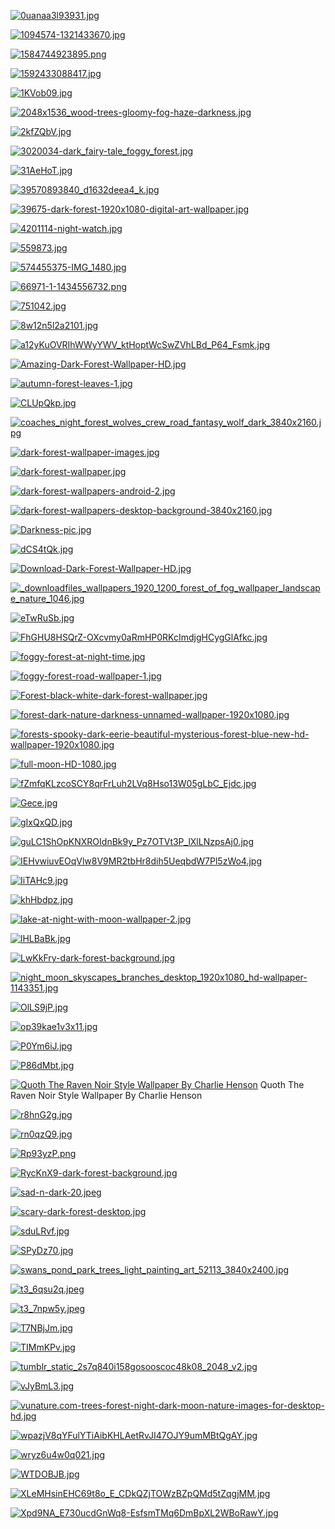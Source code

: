 [![0uanaa3l93931.jpg](0uanaa3l93931.jpg "0uanaa3l93931.jpg")](0uanaa3l93931.jpg)

[![1094574-1321433670.jpg](1094574-1321433670.jpg "1094574-1321433670.jpg")](1094574-1321433670.jpg)

[![1584744923895.png](1584744923895.png "1584744923895.png")](1584744923895.png)

[![1592433088417.jpg](1592433088417.jpg "1592433088417.jpg")](1592433088417.jpg)

[![1KVob09.jpg](1KVob09.jpg "1KVob09.jpg")](1KVob09.jpg)

[![2048x1536_wood-trees-gloomy-fog-haze-darkness.jpg](2048x1536_wood-trees-gloomy-fog-haze-darkness.jpg "2048x1536_wood-trees-gloomy-fog-haze-darkness.jpg")](2048x1536_wood-trees-gloomy-fog-haze-darkness.jpg)

[![2kfZQbV.jpg](2kfZQbV.jpg "2kfZQbV.jpg")](2kfZQbV.jpg)

[![3020034-dark_fairy-tale_foggy_forest.jpg](3020034-dark_fairy-tale_foggy_forest.jpg "3020034-dark_fairy-tale_foggy_forest.jpg")](3020034-dark_fairy-tale_foggy_forest.jpg)

[![31AeHoT.jpg](31AeHoT.jpg "31AeHoT.jpg")](31AeHoT.jpg)

[![39570893840_d1632deea4_k.jpg](39570893840_d1632deea4_k.jpg "39570893840_d1632deea4_k.jpg")](39570893840_d1632deea4_k.jpg)

[![39675-dark-forest-1920x1080-digital-art-wallpaper.jpg](39675-dark-forest-1920x1080-digital-art-wallpaper.jpg "39675-dark-forest-1920x1080-digital-art-wallpaper.jpg")](39675-dark-forest-1920x1080-digital-art-wallpaper.jpg)

[![4201114-night-watch.jpg](4201114-night-watch.jpg "4201114-night-watch.jpg")](4201114-night-watch.jpg)

[![559873.jpg](559873.jpg "559873.jpg")](559873.jpg)

[![574455375-IMG_1480.jpg](574455375-IMG_1480.jpg "574455375-IMG_1480.jpg")](574455375-IMG_1480.jpg)

[![66971-1-1434556732.png](66971-1-1434556732.png "66971-1-1434556732.png")](66971-1-1434556732.png)

[![751042.jpg](751042.jpg "751042.jpg")](751042.jpg)

[![8w12n5l2a2101.jpg](8w12n5l2a2101.jpg "8w12n5l2a2101.jpg")](8w12n5l2a2101.jpg)

[![a12yKuOVRIhWWyYWV_ktHoptWcSwZVhLBd_P64_Fsmk.jpg](a12yKuOVRIhWWyYWV_ktHoptWcSwZVhLBd_P64_Fsmk.jpg "a12yKuOVRIhWWyYWV_ktHoptWcSwZVhLBd_P64_Fsmk.jpg")](a12yKuOVRIhWWyYWV_ktHoptWcSwZVhLBd_P64_Fsmk.jpg)

[![Amazing-Dark-Forest-Wallpaper-HD.jpg](Amazing-Dark-Forest-Wallpaper-HD.jpg "Amazing-Dark-Forest-Wallpaper-HD.jpg")](Amazing-Dark-Forest-Wallpaper-HD.jpg)

[![autumn-forest-leaves-1.jpg](autumn-forest-leaves-1.jpg "autumn-forest-leaves-1.jpg")](autumn-forest-leaves-1.jpg)

[![CLUpQkp.jpg](CLUpQkp.jpg "CLUpQkp.jpg")](CLUpQkp.jpg)

[![coaches_night_forest_wolves_crew_road_fantasy_wolf_dark_3840x2160.jpg](coaches_night_forest_wolves_crew_road_fantasy_wolf_dark_3840x2160.jpg "coaches_night_forest_wolves_crew_road_fantasy_wolf_dark_3840x2160.jpg")](coaches_night_forest_wolves_crew_road_fantasy_wolf_dark_3840x2160.jpg)

[![dark-forest-wallpaper-images.jpg](dark-forest-wallpaper-images.jpg "dark-forest-wallpaper-images.jpg")](dark-forest-wallpaper-images.jpg)

[![dark-forest-wallpaper.jpg](dark-forest-wallpaper.jpg "dark-forest-wallpaper.jpg")](dark-forest-wallpaper.jpg)

[![dark-forest-wallpapers-android-2.jpg](dark-forest-wallpapers-android-2.jpg "dark-forest-wallpapers-android-2.jpg")](dark-forest-wallpapers-android-2.jpg)

[![dark-forest-wallpapers-desktop-background-3840x2160.jpg](dark-forest-wallpapers-desktop-background-3840x2160.jpg "dark-forest-wallpapers-desktop-background-3840x2160.jpg")](dark-forest-wallpapers-desktop-background-3840x2160.jpg)

[![Darkness-pic.jpg](Darkness-pic.jpg "Darkness-pic.jpg")](Darkness-pic.jpg)

[![dCS4tQk.jpg](dCS4tQk.jpg "dCS4tQk.jpg")](dCS4tQk.jpg)

[![Download-Dark-Forest-Wallpaper-HD.jpg](Download-Dark-Forest-Wallpaper-HD.jpg "Download-Dark-Forest-Wallpaper-HD.jpg")](Download-Dark-Forest-Wallpaper-HD.jpg)

[![_downloadfiles_wallpapers_1920_1200_forest_of_fog_wallpaper_landscape_nature_1046.jpg](_downloadfiles_wallpapers_1920_1200_forest_of_fog_wallpaper_landscape_nature_1046.jpg "_downloadfiles_wallpapers_1920_1200_forest_of_fog_wallpaper_landscape_nature_1046.jpg")](_downloadfiles_wallpapers_1920_1200_forest_of_fog_wallpaper_landscape_nature_1046.jpg)

[![eTwRuSb.jpg](eTwRuSb.jpg "eTwRuSb.jpg")](eTwRuSb.jpg)

[![FhGHU8HSQrZ-OXcvmy0aRmHP0RKcImdjgHCygGlAfkc.jpg](FhGHU8HSQrZ-OXcvmy0aRmHP0RKcImdjgHCygGlAfkc.jpg "FhGHU8HSQrZ-OXcvmy0aRmHP0RKcImdjgHCygGlAfkc.jpg")](FhGHU8HSQrZ-OXcvmy0aRmHP0RKcImdjgHCygGlAfkc.jpg)

[![foggy-forest-at-night-time.jpg](foggy-forest-at-night-time.jpg "foggy-forest-at-night-time.jpg")](foggy-forest-at-night-time.jpg)

[![foggy-forest-road-wallpaper-1.jpg](foggy-forest-road-wallpaper-1.jpg "foggy-forest-road-wallpaper-1.jpg")](foggy-forest-road-wallpaper-1.jpg)

[![Forest-black-white-dark-forest-wallpaper.jpg](Forest-black-white-dark-forest-wallpaper.jpg "Forest-black-white-dark-forest-wallpaper.jpg")](Forest-black-white-dark-forest-wallpaper.jpg)

[![forest-dark-nature-darkness-unnamed-wallpaper-1920x1080.jpg](forest-dark-nature-darkness-unnamed-wallpaper-1920x1080.jpg "forest-dark-nature-darkness-unnamed-wallpaper-1920x1080.jpg")](forest-dark-nature-darkness-unnamed-wallpaper-1920x1080.jpg)

[![forests-spooky-dark-eerie-beautiful-mysterious-forest-blue-new-hd-wallpaper-1920x1080.jpg](forests-spooky-dark-eerie-beautiful-mysterious-forest-blue-new-hd-wallpaper-1920x1080.jpg "forests-spooky-dark-eerie-beautiful-mysterious-forest-blue-new-hd-wallpaper-1920x1080.jpg")](forests-spooky-dark-eerie-beautiful-mysterious-forest-blue-new-hd-wallpaper-1920x1080.jpg)

[![full-moon-HD-1080.jpg](full-moon-HD-1080.jpg "full-moon-HD-1080.jpg")](full-moon-HD-1080.jpg)

[![fZmfqKLzcoSCY8qrFrLuh2LVq8Hso13W05gLbC_Ejdc.jpg](fZmfqKLzcoSCY8qrFrLuh2LVq8Hso13W05gLbC_Ejdc.jpg "fZmfqKLzcoSCY8qrFrLuh2LVq8Hso13W05gLbC_Ejdc.jpg")](fZmfqKLzcoSCY8qrFrLuh2LVq8Hso13W05gLbC_Ejdc.jpg)

[![Gece.jpg](Gece.jpg "Gece.jpg")](Gece.jpg)

[![gIxQxQD.jpg](gIxQxQD.jpg "gIxQxQD.jpg")](gIxQxQD.jpg)

[![guLC1ShOpKNXROIdnBk9y_Pz7OTVt3P_lXlLNzpsAj0.jpg](guLC1ShOpKNXROIdnBk9y_Pz7OTVt3P_lXlLNzpsAj0.jpg "guLC1ShOpKNXROIdnBk9y_Pz7OTVt3P_lXlLNzpsAj0.jpg")](guLC1ShOpKNXROIdnBk9y_Pz7OTVt3P_lXlLNzpsAj0.jpg)

[![IEHvwiuvEOqVlw8V9MR2tbHr8dih5UeqbdW7Pl5zWo4.jpg](IEHvwiuvEOqVlw8V9MR2tbHr8dih5UeqbdW7Pl5zWo4.jpg "IEHvwiuvEOqVlw8V9MR2tbHr8dih5UeqbdW7Pl5zWo4.jpg")](IEHvwiuvEOqVlw8V9MR2tbHr8dih5UeqbdW7Pl5zWo4.jpg)

[![IiTAHc9.jpg](IiTAHc9.jpg "IiTAHc9.jpg")](IiTAHc9.jpg)

[![khHbdpz.jpg](khHbdpz.jpg "khHbdpz.jpg")](khHbdpz.jpg)

[![lake-at-night-with-moon-wallpaper-2.jpg](lake-at-night-with-moon-wallpaper-2.jpg "lake-at-night-with-moon-wallpaper-2.jpg")](lake-at-night-with-moon-wallpaper-2.jpg)

[![lHLBaBk.jpg](lHLBaBk.jpg "lHLBaBk.jpg")](lHLBaBk.jpg)

[![LwKkFry-dark-forest-background.jpg](LwKkFry-dark-forest-background.jpg "LwKkFry-dark-forest-background.jpg")](LwKkFry-dark-forest-background.jpg)

[![night_moon_skyscapes_branches_desktop_1920x1080_hd-wallpaper-1143351.jpg](night_moon_skyscapes_branches_desktop_1920x1080_hd-wallpaper-1143351.jpg "night_moon_skyscapes_branches_desktop_1920x1080_hd-wallpaper-1143351.jpg")](night_moon_skyscapes_branches_desktop_1920x1080_hd-wallpaper-1143351.jpg)

[![OlLS9jP.jpg](OlLS9jP.jpg "OlLS9jP.jpg")](OlLS9jP.jpg)

[![op39kae1v3x11.jpg](op39kae1v3x11.jpg "op39kae1v3x11.jpg")](op39kae1v3x11.jpg)

[![P0Ym6iJ.jpg](P0Ym6iJ.jpg "P0Ym6iJ.jpg")](P0Ym6iJ.jpg)

[![P86dMbt.jpg](P86dMbt.jpg "P86dMbt.jpg")](P86dMbt.jpg)

[![Quoth The Raven Noir Style Wallpaper By Charlie Henson](quoth_the_raven_noir_style_wallpaper_by_charlie_henson-da05son.png "Quoth The Raven Noir Style Wallpaper By Charlie Henson")](quoth_the_raven_noir_style_wallpaper_by_charlie_henson-da05son.png)
Quoth The Raven Noir Style Wallpaper By Charlie Henson

[![r8hnG2g.jpg](r8hnG2g.jpg "r8hnG2g.jpg")](r8hnG2g.jpg)

[![rn0qzQ9.jpg](rn0qzQ9.jpg "rn0qzQ9.jpg")](rn0qzQ9.jpg)

[![Rp93yzP.png](Rp93yzP.png "Rp93yzP.png")](Rp93yzP.png)

[![RycKnX9-dark-forest-background.jpg](RycKnX9-dark-forest-background.jpg "RycKnX9-dark-forest-background.jpg")](RycKnX9-dark-forest-background.jpg)

[![sad-n-dark-20.jpeg](sad-n-dark-20.jpeg "sad-n-dark-20.jpeg")](sad-n-dark-20.jpeg)

[![scary-dark-forest-desktop.jpg](scary-dark-forest-desktop.jpg "scary-dark-forest-desktop.jpg")](scary-dark-forest-desktop.jpg)

[![sduLRvf.jpg](sduLRvf.jpg "sduLRvf.jpg")](sduLRvf.jpg)

[![SPyDz70.jpg](SPyDz70.jpg "SPyDz70.jpg")](SPyDz70.jpg)

[![swans_pond_park_trees_light_painting_art_52113_3840x2400.jpg](swans_pond_park_trees_light_painting_art_52113_3840x2400.jpg "swans_pond_park_trees_light_painting_art_52113_3840x2400.jpg")](swans_pond_park_trees_light_painting_art_52113_3840x2400.jpg)

[![t3_6qsu2q.jpeg](t3_6qsu2q.jpeg "t3_6qsu2q.jpeg")](t3_6qsu2q.jpeg)

[![t3_7npw5y.jpeg](t3_7npw5y.jpeg "t3_7npw5y.jpeg")](t3_7npw5y.jpeg)

[![T7NBjJm.jpg](T7NBjJm.jpg "T7NBjJm.jpg")](T7NBjJm.jpg)

[![TIMmKPv.jpg](TIMmKPv.jpg "TIMmKPv.jpg")](TIMmKPv.jpg)

[![tumblr_static_2s7q840i158gosooscoc48k08_2048_v2.jpg](tumblr_static_2s7q840i158gosooscoc48k08_2048_v2.jpg "tumblr_static_2s7q840i158gosooscoc48k08_2048_v2.jpg")](tumblr_static_2s7q840i158gosooscoc48k08_2048_v2.jpg)

[![vJyBmL3.jpg](vJyBmL3.jpg "vJyBmL3.jpg")](vJyBmL3.jpg)

[![vunature.com-trees-forest-night-dark-moon-nature-images-for-desktop-hd.jpg](vunature.com-trees-forest-night-dark-moon-nature-images-for-desktop-hd.jpg "vunature.com-trees-forest-night-dark-moon-nature-images-for-desktop-hd.jpg")](vunature.com-trees-forest-night-dark-moon-nature-images-for-desktop-hd.jpg)

[![wpazjV8qYFulYTiAibKHLAetRvJI47OJY9umMBtQgAY.jpg](wpazjV8qYFulYTiAibKHLAetRvJI47OJY9umMBtQgAY.jpg "wpazjV8qYFulYTiAibKHLAetRvJI47OJY9umMBtQgAY.jpg")](wpazjV8qYFulYTiAibKHLAetRvJI47OJY9umMBtQgAY.jpg)

[![wryz6u4w0q021.jpg](wryz6u4w0q021.jpg "wryz6u4w0q021.jpg")](wryz6u4w0q021.jpg)

[![WTDOBJB.jpg](WTDOBJB.jpg "WTDOBJB.jpg")](WTDOBJB.jpg)

[![XLeMHsinEHC69t8o_E_CDkQZjTOWzBZpQMd5tZqgjMM.jpg](XLeMHsinEHC69t8o_E_CDkQZjTOWzBZpQMd5tZqgjMM.jpg "XLeMHsinEHC69t8o_E_CDkQZjTOWzBZpQMd5tZqgjMM.jpg")](XLeMHsinEHC69t8o_E_CDkQZjTOWzBZpQMd5tZqgjMM.jpg)

[![Xpd9NA_E730ucdGnWq8-EsfsmTMq6DmBpXL2WBoRawY.jpg](Xpd9NA_E730ucdGnWq8-EsfsmTMq6DmBpXL2WBoRawY.jpg "Xpd9NA_E730ucdGnWq8-EsfsmTMq6DmBpXL2WBoRawY.jpg")](Xpd9NA_E730ucdGnWq8-EsfsmTMq6DmBpXL2WBoRawY.jpg)

